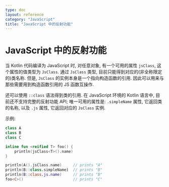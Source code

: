 ```yaml
---
type: doc
layout: reference
category: "JavaScript"
title: "JavaScript 中的反射功能"
---
```


# JavaScript 中的反射功能

当 Kotlin 代码编译为 JavaScript 时, 对任意对象, 有一个可用的属性 `jsClass`, 这个属性的值类型为 `JsClass`. 通过 `JsClass` 类型, 目前只能得到对应的(非全称限定的)类名称. 但是, `JsClass` 的实例本身是一个指向构造函数的引用.
因此可以用来与那些需要用到构造函数引用的 JS 函数互操作.

还可以使用 `::class` 语法得到类的引用. 在 JavaScript 环境的 Kotlin 语言中, 目前还不支持完整的反射功能 API; 唯一可用的属性是: `.simpleName` 属性, 它返回类的名称, 以及 `.js` 属性, 它返回对应的 `JsClass` 实例.

示例:

``` kotlin
class A
class B
class C

inline fun <reified T> foo() {
    println(jsClass<T>().name)
}

println(A().jsClass.name)     // prints "A"
println(B::class.simpleName)  // prints "B"
println(B::class.js.name)     // prints "B"
foo<C>()                      // prints "C"
```
